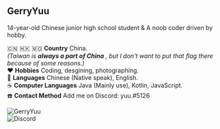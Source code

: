 ## GerryYuu
14-year-old Chinese junior high school student & A noob coder driven by hobby.

🇨🇳 🇭🇰 🇲🇴 **Country** China.<br>
*(Taiwan is **always a part of China** , but I don't want to put that flag there because of some reasons.)*<br>
:heart: **Hobbies** Coding, desgining, photographing.<br>
:speech_balloon: **Languages** Chinese (Native speak), English.<br>
:coffee: **Computer Languages** Java (Mainly use), Kotlin, JavaScript.<br>
:phone: **Contact Method** Add me on Discord: yuu.#5126
 
![GerryYuu](https://github-readme-stats.vercel.app/api?username=GerryYuu&theme=codeSTACKr&show_icons=true)\
![Discord](https://discord.c99.nl/widget/theme-1/620115565545259008.png)
